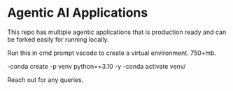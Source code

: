 # Agentic AI Applications

This repo has multiple agentic applications that is production ready and can be forked easily for running locally.

Run this in cmd prompt vscode to create a virtual environment. 750+mb.

-conda create -p venv python==3.10 -y
-conda activate venv/

Reach out for any queries.
